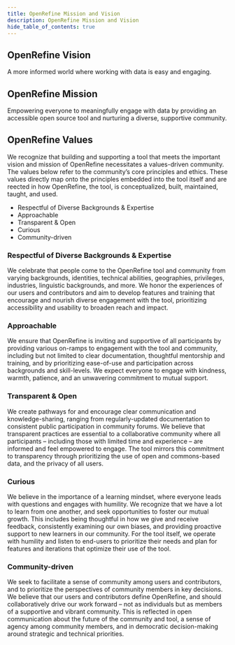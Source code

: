 ```yaml
---
title: OpenRefine Mission and Vision
description: OpenRefine Mission and Vision
hide_table_of_contents: true
---
```


## OpenRefine Vision
 
A more informed world where working with data is easy and engaging.

## OpenRefine Mission

Empowering everyone to meaningfully engage with data by providing an accessible open source tool and nurturing a diverse, supportive community.

## OpenRefine Values 

We recognize that building and supporting a tool that meets the important vision and mission of OpenRefine necessitates a values-driven community. The values below refer to the community’s core principles and ethics. These values directly map onto the principles embedded into the tool itself and are reected in how OpenRefine, the tool, is conceptualized, built, maintained, taught, and used.

* Respectful of Diverse Backgrounds & Expertise
* Approachable
* Transparent & Open
* Curious
* Community-driven

### Respectful of Diverse Backgrounds & Expertise

We celebrate that people come to the OpenRefine tool and community from varying backgrounds, identities, technical abilities, geographies, privileges, industries, linguistic backgrounds, and more. We honor the experiences of our users and contributors and aim to develop features and training that encourage and nourish diverse engagement with the tool, prioritizing accessibility and usability to broaden reach and impact.

### Approachable

We ensure that OpenRefine is inviting and supportive of all participants by providing various on-ramps to engagement with the tool and community, including but not limited to clear documentation, thoughtful mentorship and training, and by prioritizing ease-of-use and participation across backgrounds and skill-levels. We expect everyone to engage with kindness, warmth, patience, and an unwavering commitment to mutual support.

### Transparent & Open

We create pathways for and encourage clear communication and knowledge-sharing, ranging from regularly-updated documentation to consistent public participation in community forums. We believe that transparent practices are essential to a collaborative community where all participants – including those with limited time and experience – are informed and feel empowered to engage. The tool mirrors this commitment to transparency through prioritizing the use of open and commons-based data, and the privacy of all users.

### Curious

We believe in the importance of a learning mindset, where everyone leads with questions and engages with humility. We recognize that we have a lot to learn from one another, and seek opportunities to foster our mutual growth. This includes being thoughtful in how we give and receive feedback, consistently examining our own biases, and providing proactive support to new learners in our community. For the tool itself, we operate with humility and listen to end-users to prioritize their needs and plan for features and iterations that optimize their use of the tool.

### Community-driven

We seek to facilitate a sense of community among users and contributors, and to prioritize the perspectives of community members in key decisions. We believe that our users and contributors define OpenRefine, and should collaboratively drive our work forward – not as individuals but as members of a supportive and vibrant community. This is reflected in open communication about the future of the community and tool, a sense of agency among community members, and in democratic decision-making around strategic and technical priorities.
